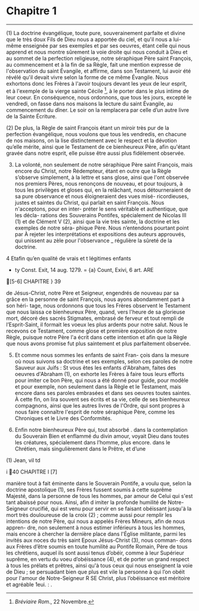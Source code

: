 # Chapitre 1

***

(1) La doctrine évangélique, toute pure, souverainement parfaite et divine que le très doux Fils de Dieu nous a apportée du ciel, et qu'il nous a lui-même enseignée par ses exemples et par ses oeuvres, étant celle qui nous apprend et nous montre sûrement la voie droite qui nous conduit à Dieu et au sommet de la perfection religieuse, notre séraphique Père saint François, au commencement et à la fin de sa Règle, fait une mention expresse de l'observation du saint Évangile, et affirme, dans son Testament, lui avoir été révélé qu'il devait vivre selon la forme de ce même Évangile. Nous exhortons donc les Frères à l'avoir toujours devant les yeux de leur esprit, et à l'exemple de la vierge sainte Cécile [^1], à le porter dans le plus intime de leur coeur. En conséquence, nous ordonnons, que tous les jours, excepté le vendredi, on fasse dans nos maisons la lecture du saint Évangile, au commencement du dîner. Le soir on la remplacera par celle d’un autre livre de la Sainte Écriture.

[^1]: *Bréviaire Rom*., 22 Novembre.

(2) De plus, la Règle de saint François étant un miroir très pur de la perfection évangélique, nous voulons que tous les vendredis, en chacune de nos maisons, on la lise distinctement avec le respect et la dévotion qu’elle mérite, ainsi que le Testament de ce bienheureux Père, afin qu'étant gravée dans notre esprit, elle puisse être aussi plus fidèlement observée.

3. La volonté, non seulement de notre séraphique
Père saint François, mais encore du Christ, notre
Rédempteur, étant en outre que la Règle s’observe
simplement, à la lettre et sans glose, ainsi que l'ont
observée nos premiers Pères, nous renonçons de
nouveau, et pour toujours, à tous les privilèges et
gloses qui, en la relâchant, nous détourneraient de sa
pure observance et nous éloigneraient des vues misé-
ricordieuses, justes et saintes du Christ, qui parlait
en saint François. Nous n'acceptons, pour en inter-
préter le sens véritable et authentique, que les décla-
rations des Souverains Pontifes, spécialement de
Nicolas III (1) et de Clément V (2), ainsi que la vie
très sainte, la doctrine et les exemples de notre séra-
phique Père. Nous n’entendons pourtant point par
À rejeter les interprétations et expositions des auteurs
approuvés, qui unissent au zèle pour l'observance
_ régulière la sûreté de la doctrine.

4 Etafin qu’en qualité de vrais et t légitimes enfants

- ty Const. Exit, 14 aug. 1279.
= {a} Count, Exivi, 6 art. ARE

[5-6] CHAPITRE } 39

de Jésus-Christ, notre Père et Seigneur, engendrés
de nouveau par sa grâce en la personne de saint
François, nous ayons abondamment part à son héri-
tage, nous ordonnons que tous les Frères observent
le Testament que nous laissa ce bienheureux Père,
quand, vers l'heure de sa glorieuse mort, décoré des
sacrés Stigmates, embrasé de ferveur et tout rempli
de l’Esprit-Saint, il formait les voeux les plus ardents
pour notre salut. Nous le recevons ce Testament,
comme glose et première exposition de notre Règle,
puisque notre Père l'a écrit dans cette intention et
afin que la Règle que nous avons promise fut plus
saintement et plus parfaitement observée.

5. Et comme nous sommes les enfants de saint Fran-
çois dans la mesure où nous suivons sa doctrine et ses
exemples, selon ces paroles de notre Sauveur aux
Juifs : St vous êtes les enfants d'Abraham, faites
des oeuvres d'Abraham (1), on exhorte les Frères à
faire tous leurs efforts pour imiter ce bon Père, qui
nous a été donné pour guide, pour modèle et pour
exemple, non seulement dans la Règle et le Testament,
mais encore dans ses paroles embrasées et dans ses
oeuvres toutes saintes. À cette fin, on lira souvent ses
écrits et sa vie, celle de ses bienheureux compagnons,
ainsi que les autres livres de l'Ordre, qui sont propres
à nous faire connaître l'esprit de notre séraphique Père,
comme les Chroniques et le Livre des Conformités.

6. Enfin notre bienheureux Père qui, tout absorbé .
dans la contemplation du Souverain Bien et enflammé
du divin amour, voyait Dieu dans toutes les créatures,
spécialement dans l’homme, plus encore. dans le
Chrétien, mais singulièrement dans le Prêtre, et d’une

(1) Jean, vil td

i
40 CHAPITRE I [7]

manière tout à fait éminente dans le Souverain Pontife,
a voulu que, selon la doctrine apostolique (1), ses
Frères fussent soumis à cette suprême Majesté, dans
la personne de tous les hommes, par amour de Celui
qui s'est tant abaissé pour nous. Ainsi, afin d imiter
la profonde humilité de Notre-Seigneur crucifié, qui
est venu pour servir en se faisant obéissant jusqu'à
la mort très douloureuse de la croix (2) ; comme
aussi pour remplir les intentions de notre Père, qui
nous a appelés Frères Mineurs, afin de nous appren-
dre, non seulement à nous estimer inférieurs à tous
les hommes, mais encore à chercher la dernière place
dans l'Église militante, parmi les invités aux noces
du très saint Epoux Jésus-Christ (3), nous comman-
dons aux Frères d’être soumis en toute humilité au
Pontife Romain, Père de tous les chrétiens, auquel
ils sont aussi tenus d’obéir, comme à leur Supérieur
suprême, en vertu du voeu d’obéissance (4), et de
porter un grand respect à tous les prélats et prêtres,
ainsi qu'à tous ceux qui nous enseignent la voie de
Dieu ; se persuadant bien que plus est vile la personne
à qui l’on obéit pour l'amour de Notre-Seigneur
R SE Christ, plus l’obéissance est méritoire et agréable
1eui. : .

